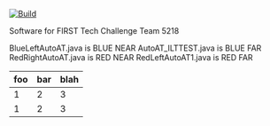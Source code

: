 [![Build](https://github.com/RobotGirls/FTC-Team-5218/actions/workflows/build.yaml/badge.svg)](https://github.com/RobotGirls/FTC-Team-5218/actions/workflows/build.yaml)

Software for FIRST Tech Challenge Team 5218


BlueLeftAutoAT.java is BLUE NEAR
AutoAT_ILTTEST.java is BLUE FAR
RedRightAutoAT.java is RED NEAR
RedLeftAutoAT1.java is RED FAR

| foo | bar | blah |
|-----|-----|------|
| 1| 2 |3|
| 1| 2 |3|
